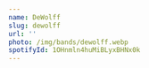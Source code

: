 ```yaml
---
name: DeWolff
slug: dewolff
url: ''
photo: /img/bands/dewolff.webp
spotifyId: 1OHnmln4huMiBLyxBHNx0k
---
```

